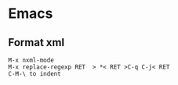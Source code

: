 # Emacs

## Format xml
```
M-x nxml-mode
M-x replace-regexp RET  > *< RET >C-q C-j< RET 
C-M-\ to indent
```
